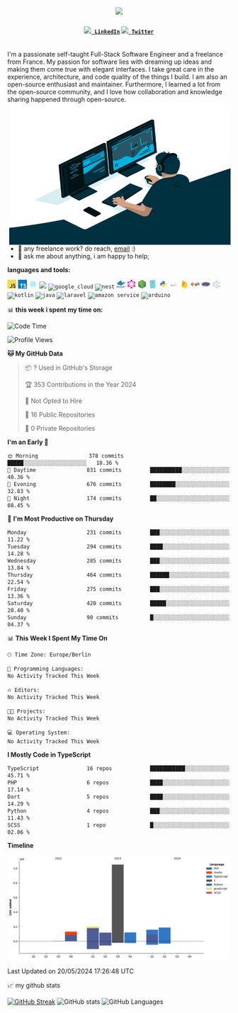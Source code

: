 <h1 align="center">
  <a href="https://git.io/typing-svg">
    <img src="https://readme-typing-svg.herokuapp.com/?lines=Hello,+There!+👋;This+is+Jason+Michel....;Nice+to+meet+you!&center=true&size=30">
  </a>
</h1>

<h4 align="center">
  <code><a href="https://www.linkedin.com/in/chatr/" title="LinkedIn Profile"><img width="22" src="https://raw.githubusercontent.com/hussainweb/hussainweb/main/icons/linkedin.png"> LinkedIn</a></code>
  <code><a href="https://twitter.com/chatrjason" title="twitter Profile"><img width="22" src="https://platform-cdn.sharethis.com/img/twitter.svg"> Twitter</a></code>
</h4>

<br />
<!-- [Jason Michel YT](https://chatr.fr/), -->
I'm a passionate self-taught Full-Stack Software Engineer and a freelance from France. My passion for software lies with dreaming up ideas and making them come true with elegant interfaces. 
I take great care in the experience, architecture, and code quality of the things I build.
I am also an open-source enthusiast and maintainer. Furthermore, I learned a lot from the open-source community, and I love how collaboration and knowledge sharing happened through open-source.


  <img align="right" alt="GIF" src="https://github.com/jasonviipers/jasonviipers/blob/main/code.gif?raw=true" width="500" height="320" />
  
- 💼 any freelance work? do reach, [email](mailto:jason@chatr.fr) :)
- 💬 ask me about anything, i am happy to help;

**languages and tools:**  

<code><img height="20" src="https://raw.githubusercontent.com/github/explore/80688e429a7d4ef2fca1e82350fe8e3517d3494d/topics/javascript/javascript.png"></code>
<code><img height="20" alt="typescript" src="https://raw.githubusercontent.com/github/explore/80688e429a7d4ef2fca1e82350fe8e3517d3494d/topics/typescript/typescript.png"></code>
<code><img height="20" src="https://raw.githubusercontent.com/github/explore/80688e429a7d4ef2fca1e82350fe8e3517d3494d/topics/react/react.png"></code>
<code><img height="20" src="https://upload.vectorlogo.zone/logos/nextjs/images/60eff509-53dd-4280-92e7-7318fa02e934.svg"></code>
<code><img height="20" src="https://www.vectorlogo.zone/logos/google_cloud/google_cloud-icon.svg" alt="google_cloud" ></code>
<code><img height="20" src="https://www.vectorlogo.zone/logos/nestjs/nestjs-icon.svg" alt="nest" ></code>
<code><img height="20" src="https://raw.githubusercontent.com/devicons/devicon/master/icons/docker/docker-original-wordmark.svg" alt="docker"></code>
<code><img height="20" src="https://raw.githubusercontent.com/github/explore/5c058a388828bb5fde0bcafd4bc867b5bb3f26f3/topics/graphql/graphql.png"></code>
<code><img height="20" src="https://raw.githubusercontent.com/github/explore/80688e429a7d4ef2fca1e82350fe8e3517d3494d/topics/nodejs/nodejs.png"></code>
<code><img height="20" src="https://raw.githubusercontent.com/devicons/devicon/master/icons/go/go-original.svg"></code>
<code><img height="20" src="https://raw.githubusercontent.com/github/explore/80688e429a7d4ef2fca1e82350fe8e3517d3494d/topics/python/python.png"></code>
<code><img height="20" src="https://raw.githubusercontent.com/github/explore/80688e429a7d4ef2fca1e82350fe8e3517d3494d/topics/mysql/mysql.png"></code>
<code><img height="20" src="https://raw.githubusercontent.com/github/explore/80688e429a7d4ef2fca1e82350fe8e3517d3494d/topics/firebase/firebase.png"></code>
<code><img height="20" src="https://raw.githubusercontent.com/github/explore/80688e429a7d4ef2fca1e82350fe8e3517d3494d/topics/git/git.png"></code>
<code><img height="20" src="https://raw.githubusercontent.com/github/explore/80688e429a7d4ef2fca1e82350fe8e3517d3494d/topics/php/php.png"></code>
<code><img height="20" src="https://raw.githubusercontent.com/devicons/devicon/master/icons/electron/electron-original.svg"></code>
<code><img height="20" src="https://www.vectorlogo.zone/logos/kotlinlang/kotlinlang-icon.svg" alt="kotlin" ></code>
<code><img height="20" src="https://www.vectorlogo.zone/logos/java/java-ar21.svg" alt="java" ></code>
<code><img height="20" src="https://www.vectorlogo.zone/logos/laravel/laravel-icon.svg" alt="laravel" ></code>
<code><img height="20" src="https://www.vectorlogo.zone/logos/amazon_aws/amazon_aws-ar21.svg" alt="amazon service"></code>
<code><img height="20" src="https://www.vectorlogo.zone/logos/arduino/arduino-icon.svg" alt="arduino"></code>

📊 **this week i spent my time on:**
<!--START_SECTION:waka-->
![Code Time](http://img.shields.io/badge/Code%20Time-862%20hrs%2028%20mins-blue)

![Profile Views](http://img.shields.io/badge/Profile%20Views-0-blue)

**🐱 My GitHub Data** 

> 📦 ? Used in GitHub's Storage 
 > 
> 🏆 353 Contributions in the Year 2024
 > 
> 🚫 Not Opted to Hire
 > 
> 📜 16 Public Repositories 
 > 
> 🔑 0 Private Repositories 
 > 
**I'm an Early 🐤** 

```text
🌞 Morning                378 commits         █████░░░░░░░░░░░░░░░░░░░░   18.36 % 
🌆 Daytime                831 commits         ██████████░░░░░░░░░░░░░░░   40.36 % 
🌃 Evening                676 commits         ████████░░░░░░░░░░░░░░░░░   32.83 % 
🌙 Night                  174 commits         ██░░░░░░░░░░░░░░░░░░░░░░░   08.45 % 
```
📅 **I'm Most Productive on Thursday** 

```text
Monday                   231 commits         ███░░░░░░░░░░░░░░░░░░░░░░   11.22 % 
Tuesday                  294 commits         ████░░░░░░░░░░░░░░░░░░░░░   14.28 % 
Wednesday                285 commits         ███░░░░░░░░░░░░░░░░░░░░░░   13.84 % 
Thursday                 464 commits         ██████░░░░░░░░░░░░░░░░░░░   22.54 % 
Friday                   275 commits         ███░░░░░░░░░░░░░░░░░░░░░░   13.36 % 
Saturday                 420 commits         █████░░░░░░░░░░░░░░░░░░░░   20.40 % 
Sunday                   90 commits          █░░░░░░░░░░░░░░░░░░░░░░░░   04.37 % 
```


📊 **This Week I Spent My Time On** 

```text
🕑︎ Time Zone: Europe/Berlin

💬 Programming Languages: 
No Activity Tracked This Week

🔥 Editors: 
No Activity Tracked This Week

🐱‍💻 Projects: 
No Activity Tracked This Week

💻 Operating System: 
No Activity Tracked This Week
```

**I Mostly Code in TypeScript** 

```text
TypeScript               16 repos            ███████████░░░░░░░░░░░░░░   45.71 % 
PHP                      6 repos             ████░░░░░░░░░░░░░░░░░░░░░   17.14 % 
Dart                     5 repos             ████░░░░░░░░░░░░░░░░░░░░░   14.29 % 
Python                   4 repos             ███░░░░░░░░░░░░░░░░░░░░░░   11.43 % 
SCSS                     1 repo              █░░░░░░░░░░░░░░░░░░░░░░░░   02.86 % 
```



**Timeline**

![Lines of Code chart](https://raw.githubusercontent.com/jasonviipers/jasonviipers/main/assets/bar_graph.png)


 Last Updated on 20/05/2024 17:26:48 UTC
<!--END_SECTION:waka-->
<!-- 🚧 **my todoist stats:** -->
<!-- TODO-IST:START -->

<!-- TODO-IST:END -->


📈 my github stats

[![GitHub Streak](https://github-readme-streak-stats.herokuapp.com?user=jasonviipers&theme=gotham)](https://git.io/streak-stats)
![GitHub stats](https://github-readme-stats.vercel.app/api?username=jasonviipers&show_icons=true&theme=gotham)
![GitHub Languages](https://github-readme-stats.vercel.app/api/top-langs/?username=jasonviipers&show_icons=true&theme=gotham)

